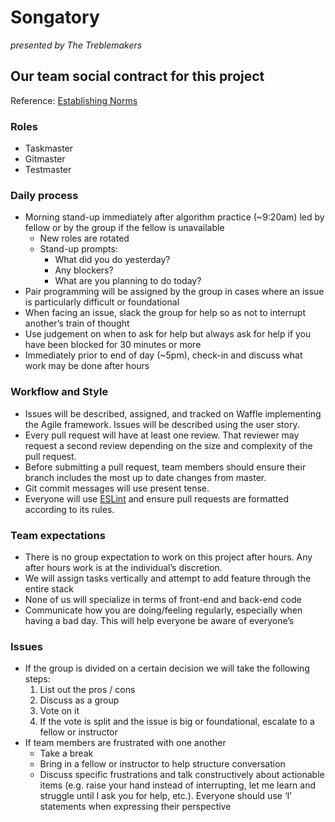 # Songatory
*presented by The Treblemakers*


## Our team social contract for this project

Reference: [Establishing Norms](https://docs.google.com/document/d/1qquhoredhOu-DCmByEU-KDdJXP6XDL962fwYdl_lLaQ/)

### Roles
- Taskmaster
- Gitmaster
- Testmaster

### Daily process
- Morning stand-up immediately after algorithm practice (~9:20am) led by fellow or by the group if the fellow is unavailable
  - New roles are rotated
  - Stand-up prompts:
    - What did you do yesterday?
    - Any blockers?
    - What are you planning to do today?
- Pair programming will be assigned by the group in cases where an issue is particularly difficult or foundational
- When facing an issue, slack the group for help so as not to interrupt another’s train of thought
- Use judgement on when to ask for help but always ask for help if you have been blocked for 30 minutes or more
- Immediately prior to end of day (~5pm), check-in and discuss what work may be done after hours

### Workflow and Style
- Issues will be described, assigned, and tracked on Waffle implementing the Agile framework. Issues will be described using the user story.
- Every pull request will have at least one review. That reviewer may request a second review depending on the size and complexity of the pull request.
- Before submitting a pull request, team members should ensure their branch includes the most up to date changes from master.
- Git commit messages will use present tense.
- Everyone will use [ESLint](https://eslint.org/) and ensure pull requests are formatted according to its rules.

### Team expectations
- There is no group expectation to work on this project after hours. Any after hours work is at the individual’s discretion.
- We will assign tasks vertically and attempt to add feature through the entire stack
- None of us will specialize in terms of front-end and back-end code
- Communicate how you are doing/feeling regularly, especially when having a bad day. This will help everyone be aware of everyone’s

### Issues
- If the group is divided on a certain decision we will take the following steps:
  1. List out the pros / cons
  2. Discuss as a group
  3. Vote on it
  4. If the vote is split and the issue is big or foundational, escalate to a fellow or instructor
- If team members are frustrated with one another
  - Take a break
  - Bring in a fellow or instructor to help structure conversation
  - Discuss specific frustrations and talk constructively about actionable items (e.g. raise your hand instead of interrupting, let me learn and struggle until I ask you for help, etc.). Everyone should use ‘I’ statements when expressing their perspective


